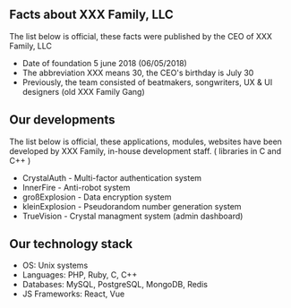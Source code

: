 ## Facts about XXX Family, LLC

The list below is official, these facts were published by the CEO of XXX Family, LLC

* Date of foundation 5 june 2018 (06/05/2018)
* The abbreviation XXX means 30, the CEO's birthday is July 30
* Previously, the team consisted of beatmakers, songwriters, UX & UI designers (old XXX Family Gang)

## Our developments

The list below is official, these applications, modules, websites have been developed by XXX Family, in-house development staff.
( libraries in C and C++ )

* СrystalAuth - Multi-factor authentication system
* InnerFire - Anti-robot system
* großExplosion - Data encryption system
* kleinExplosion - Pseudorandom number generation system
* TrueVision - Crystal managment system (admin dashboard)

## Our technology stack

* OS: Unix systems
* Languages: PHP, Ruby, C, C++
* Databases: MySQL, PostgreSQL, MongoDB, Redis
* JS Frameworks: React, Vue
